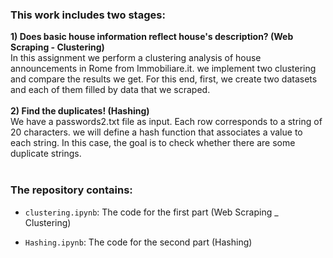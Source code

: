 
<H3>This work includes two stages:</H3>

**1) Does basic house information reflect house's description? (Web Scraping - Clustering)** <br>
In this assignment we perform a clustering analysis of house announcements in Rome from Immobiliare.it. we implement two clustering and compare the results we get. For this end, first, we create two datasets and each of them filled by data that we scraped.
<br>
<br>
**2) Find the duplicates! (Hashing)** <br>
We have a passwords2.txt file as input. Each row corresponds to a string of 20 characters. we will define a hash function that associates a value to each string. In this case, the goal is to check whether there are some duplicate strings. 
<br>
<br>
<H3> The repository contains: </H3> 

* `clustering.ipynb`: The code for the first part (Web Scraping _ Clustering) 

* `Hashing.ipynb`: The code for the second part (Hashing) 
